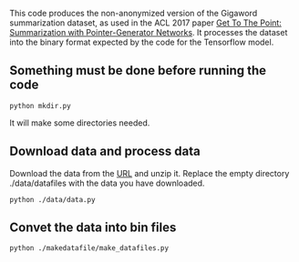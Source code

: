 This code produces the non-anonymized version of the Gigaword summarization dataset, as used in the ACL 2017 paper [Get To The Point: Summarization with Pointer-Generator Networks](https://github.com/abisee/cnn-dailymail). It processes the dataset into the binary format expected by the code for the Tensorflow model.
## Something must be done before running the code
```
python mkdir.py
```
It will make some directories needed.
## Download data and process data
Download the data from the [URL](https://drive.google.com/open?id=1eNUzf015MhbjOZBpRQOfEqjdPwNz9ii) and unzip it. Replace the empty directory ./data/datafiles with the data you have downloaded.
 ```
python ./data/data.py
```
## Convet the data into bin files
```
python ./makedatafile/make_datafiles.py
```
